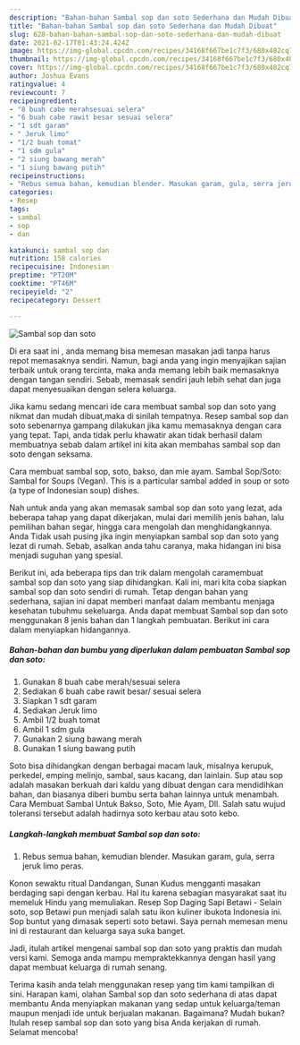 ```yaml
---
description: "Bahan-bahan Sambal sop dan soto Sederhana dan Mudah Dibuat"
title: "Bahan-bahan Sambal sop dan soto Sederhana dan Mudah Dibuat"
slug: 628-bahan-bahan-sambal-sop-dan-soto-sederhana-dan-mudah-dibuat
date: 2021-02-17T01:43:24.424Z
image: https://img-global.cpcdn.com/recipes/34168f667be1c7f3/680x482cq70/sambal-sop-dan-soto-foto-resep-utama.jpg
thumbnail: https://img-global.cpcdn.com/recipes/34168f667be1c7f3/680x482cq70/sambal-sop-dan-soto-foto-resep-utama.jpg
cover: https://img-global.cpcdn.com/recipes/34168f667be1c7f3/680x482cq70/sambal-sop-dan-soto-foto-resep-utama.jpg
author: Joshua Evans
ratingvalue: 4
reviewcount: 7
recipeingredient:
- "8 buah cabe merahsesuai selera"
- "6 buah cabe rawit besar sesuai selera"
- "1 sdt garam"
- " Jeruk limo"
- "1/2 buah tomat"
- "1 sdm gula"
- "2 siung bawang merah"
- "1 siung bawang putih"
recipeinstructions:
- "Rebus semua bahan, kemudian blender. Masukan garam, gula, serra jeruk limo peras."
categories:
- Resep
tags:
- sambal
- sop
- dan

katakunci: sambal sop dan 
nutrition: 158 calories
recipecuisine: Indonesian
preptime: "PT20M"
cooktime: "PT46M"
recipeyield: "2"
recipecategory: Dessert

---
```



![Sambal sop dan soto](https://img-global.cpcdn.com/recipes/34168f667be1c7f3/680x482cq70/sambal-sop-dan-soto-foto-resep-utama.jpg)

Di era  saat ini , anda memang bisa memesan masakan jadi tanpa harus repot memasaknya sendiri. Namun, bagi anda yang ingin menyajikan sajian terbaik untuk orang tercinta, maka anda memang lebih baik memasaknya dengan tangan sendiri. Sebab, memasak sendiri jauh lebih sehat dan juga dapat menyesuaikan dengan selera keluarga.

Jika kamu sedang mencari ide cara membuat sambal sop dan soto yang nikmat dan mudah dibuat,maka di sinilah tempatnya. Resep sambal sop dan soto  sebenarnya gampang dilakukan jika kamu memasaknya dengan cara yang tepat. Tapi, anda tidak perlu khawatir akan tidak berhasil dalam membuatnya 
sebab dalam artikel ini kita akan membahas sambal sop dan soto dengan seksama.  

Cara membuat sambal sop, soto, bakso, dan mie ayam. Sambal Sop/Soto: Sambal for Soups (Vegan). This is a particular sambal added in soup or soto (a type of Indonesian soup) dishes.

Nah untuk anda yang akan memasak sambal sop dan soto yang lezat, ada beberapa tahap yang dapat dikerjakan, mulai dari memilih jenis bahan, lalu pemilihan bahan segar, hingga cara mengolah dan menghidangkannya. Anda Tidak usah pusing jika ingin menyiapkan sambal sop dan soto yang lezat di rumah. Sebab, asalkan anda  tahu caranya, maka hidangan ini bisa menjadi suguhan yang spesial.

Berikut ini, ada beberapa tips dan trik dalam mengolah caramembuat sambal sop dan soto yang siap dihidangkan. Kali ini, mari kita coba siapkan sambal sop dan soto sendiri di rumah. Tetap dengan bahan yang sederhana, sajian ini dapat memberi manfaat dalam membantu menjaga kesehatan tubuhmu sekeluarga. Anda dapat membuat Sambal sop dan soto menggunakan 8 jenis bahan dan 1 langkah pembuatan. Berikut ini cara dalam menyiapkan hidangannya.

<!--inarticleads1-->

##### Bahan-bahan dan bumbu yang diperlukan dalam pembuatan Sambal sop dan soto:

1. Gunakan 8 buah cabe merah/sesuai selera
1. Sediakan 6 buah cabe rawit besar/ sesuai selera
1. Siapkan 1 sdt garam
1. Sediakan  Jeruk limo
1. Ambil 1/2 buah tomat
1. Ambil 1 sdm gula
1. Gunakan 2 siung bawang merah
1. Gunakan 1 siung bawang putih


Soto bisa dihidangkan dengan berbagai macam lauk, misalnya kerupuk, perkedel, emping melinjo, sambal, saus kacang, dan lainlain. Sup atau sop adalah masakan berkuah dari kaldu yang dibuat dengan cara mendidihkan bahan, dan biasanya diberi bumbu serta bahan lainnya untuk menambah. Cara Membuat Sambal Untuk Bakso, Soto, Mie Ayam, Dll. Salah satu wujud toleransi tersebut adalah hadirnya soto kerbau atau soto kebo. 

<!--inarticleads2-->

##### Langkah-langkah membuat Sambal sop dan soto:

1. Rebus semua bahan, kemudian blender. Masukan garam, gula, serra jeruk limo peras.


Konon sewaktu ritual Dandangan, Sunan Kudus mengganti masakan berdaging sapi dengan kerbau. Hal itu karena sebagian masyarakat saat itu memeluk Hindu yang memuliakan. Resep Sop Daging Sapi Betawi - Selain soto, sop Betawi pun menjadi salah satu ikon kuliner ibukota Indonesia ini. Sop buntut yang dimasak seperti soto betawi. Saya pernah memesan menu ini di restaurant dan keluarga saya suka banget. 

Jadi, itulah artikel mengenai  sambal sop dan soto  yang praktis dan mudah versi kami. Semoga anda mampu mempraktekkannya dengan hasil yang dapat membuat keluarga di rumah senang. 

Terima kasih anda telah menggunakan resep yang tim kami tampilkan di sini. Harapan kami, olahan  Sambal sop dan soto sederhana di atas dapat membantu Anda menyiapkan makanan yang sedap untuk keluarga/teman maupun menjadi ide untuk berjualan makanan. Bagaimana? Mudah bukan? Itulah resep sambal sop dan soto yang bisa Anda kerjakan di rumah. Selamat mencoba!

